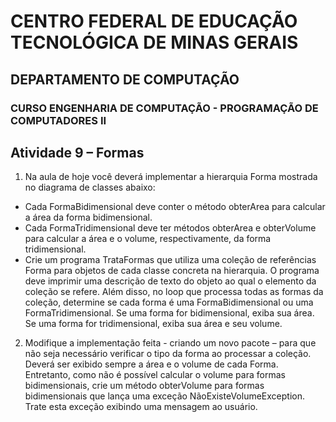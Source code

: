 # CENTRO FEDERAL DE EDUCAÇÃO TECNOLÓGICA DE MINAS GERAIS

## DEPARTAMENTO DE COMPUTAÇÃO

### CURSO ENGENHARIA DE COMPUTAÇÃO - PROGRAMAÇÃO DE COMPUTADORES II

## Atividade 9 – Formas

1. Na aula de hoje você deverá implementar a hierarquia Forma mostrada no diagrama de
    classes abaixo:

<p align="center"
    <img src = "/Imagens/Imagem 01.png">
</p>

  * Cada FormaBidimensional deve conter o método obterArea para calcular a área da forma
bidimensional.
  * Cada FormaTridimensional deve ter métodos obterArea e obterVolume para calcular a
área e o volume, respectivamente, da forma tridimensional.
  * Crie um programa TrataFormas que utiliza uma coleção de referências Forma para
objetos de cada classe concreta na hierarquia. O programa deve imprimir uma descrição
de texto do objeto ao qual o elemento da coleção se refere. Além disso, no loop que
processa todas as formas da coleção, determine se cada forma é uma
FormaBidimensional ou uma FormaTridimensional. Se uma forma for bidimensional, exiba
sua área. Se uma forma for tridimensional, exiba sua área e seu volume.

2. Modifique a implementação feita - criando um novo pacote – para que não seja necessário
    verificar o tipo da forma ao processar a coleção. Deverá ser exibido sempre a área e o volume
    de cada Forma. Entretanto, como não é possível calcular o volume para formas
    bidimensionais, crie um método obterVolume para formas bidimensionais que lança uma
    exceção NãoExisteVolumeException. Trate esta exceção exibindo uma mensagem ao usuário.
